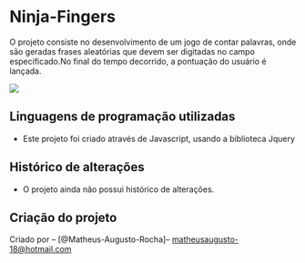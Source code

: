 # Ninja-Fingers

O projeto consiste no desenvolvimento de um jogo de contar palavras, onde são geradas frases aleatórias que devem ser digitadas no campo especificado.No final do tempo decorrido, a pontuação do usuário é lançada. 


![](../ninjaFingers.png)

## Linguagens de programação utilizadas

* Este projeto foi criado através de Javascript, usando a biblioteca Jquery

## Histórico de alterações

* O projeto ainda não possui histórico de alterações.

## Criação do projeto

Criado por – [@Matheus-Augusto-Rocha]– matheusaugusto-18@hotmail.com



